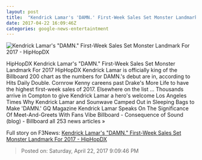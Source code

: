 ```yaml
---
layout: post
title:  "Kendrick Lamar's 'DAMN.' First-Week Sales Set Monster Landmark For 2017 - HipHopDX"
date: 2017-04-22 16:09:46Z
categories: google-news-entertaintment
---
```


![Kendrick Lamar's "DAMN." First-Week Sales Set Monster Landmark For 2017 - HipHopDX](http://s3.amazonaws.com/hiphopdx-production/2017/02/Kendrick-Lamar-2-by-Mike-Lavin-@thehomelesspimp-800x600.jpg)

HipHopDX Kendrick Lamar's "DAMN." First-Week Sales Set Monster Landmark For 2017 HipHopDX Kendrick Lamar is officially king of the Billboard 200 chart as the numbers for DAMN.'s debut are in, according to Hits Daily Double. Cornrow Kenny careens past Drake's More Life to have the highest first-week sales of 2017. Elsewhere on the list ... Thousands arrive in Compton to give Kendrick Lamar a hero's welcome Los Angeles Times Why Kendrick Lamar and Sounwave Camped Out in Sleeping Bags to Make 'DAMN.' GQ Magazine Kendrick Lamar Speaks On The Significance Of Meet-And-Greets With Fans Vibe Billboard - Consequence of Sound (blog) - Billboard all 253 news articles »


Full story on F3News: [Kendrick Lamar's "DAMN." First-Week Sales Set Monster Landmark For 2017 - HipHopDX](http://www.f3nws.com/n/Ge4UjC)

> Posted on: Saturday, April 22, 2017 9:09:46 PM
